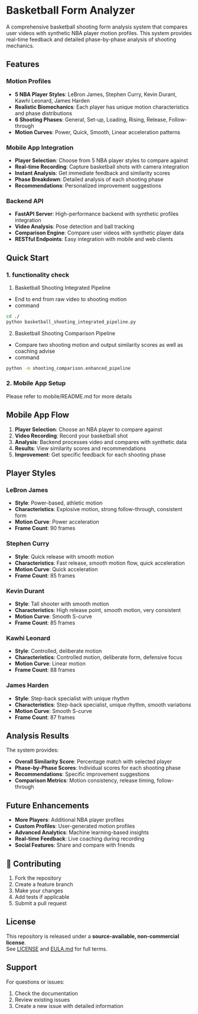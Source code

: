 # Basketball Form Analyzer

A comprehensive basketball shooting form analysis system that compares user videos with synthetic NBA player motion profiles. This system provides real-time feedback and detailed phase-by-phase analysis of shooting mechanics.

## Features

### **Motion Profiles**
- **5 NBA Player Styles**: LeBron James, Stephen Curry, Kevin Durant, Kawhi Leonard, James Harden
- **Realistic Biomechanics**: Each player has unique motion characteristics and phase distributions
- **6 Shooting Phases**: General, Set-up, Loading, Rising, Release, Follow-through
- **Motion Curves**: Power, Quick, Smooth, Linear acceleration patterns

### **Mobile App Integration**
- **Player Selection**: Choose from 5 NBA player styles to compare against
- **Real-time Recording**: Capture basketball shots with camera integration
- **Instant Analysis**: Get immediate feedback and similarity scores
- **Phase Breakdown**: Detailed analysis of each shooting phase
- **Recommendations**: Personalized improvement suggestions

### **Backend API**
- **FastAPI Server**: High-performance backend with synthetic profiles integration
- **Video Analysis**: Pose detection and ball tracking
- **Comparison Engine**: Compare user videos with synthetic player data
- **RESTful Endpoints**: Easy integration with mobile and web clients

## Quick Start


### **1. functionality check**

1. Basketball Shooting Integrated Pipeline
* End to end from raw video to shooting motion
* command

```bash
cd ./
python basketball_shooting_integrated_pipeline.py 
```

2. Basketball Shooting Comparison Pipeline
* Compare two shooting motion and output similarity scores as well as coaching advise
* command

```bash
python -m shooting_comparison.enhanced_pipeline                       
```

### **2. Mobile App Setup**

Please refer to mobile/README.md for more details


## Mobile App Flow

1. **Player Selection**: Choose an NBA player to compare against
2. **Video Recording**: Record your basketball shot
3. **Analysis**: Backend processes video and compares with synthetic data
4. **Results**: View similarity scores and recommendations
5. **Improvement**: Get specific feedback for each shooting phase

## Player Styles

### **LeBron James**
- **Style**: Power-based, athletic motion
- **Characteristics**: Explosive motion, strong follow-through, consistent form
- **Motion Curve**: Power acceleration
- **Frame Count**: 90 frames

### **Stephen Curry**
- **Style**: Quick release with smooth motion
- **Characteristics**: Fast release, smooth motion flow, quick acceleration
- **Motion Curve**: Quick acceleration
- **Frame Count**: 85 frames

### **Kevin Durant**
- **Style**: Tall shooter with smooth motion
- **Characteristics**: High release point, smooth motion, very consistent
- **Motion Curve**: Smooth S-curve
- **Frame Count**: 85 frames

### **Kawhi Leonard**
- **Style**: Controlled, deliberate motion
- **Characteristics**: Controlled motion, deliberate form, defensive focus
- **Motion Curve**: Linear motion
- **Frame Count**: 88 frames

### **James Harden**
- **Style**: Step-back specialist with unique rhythm
- **Characteristics**: Step-back specialist, unique rhythm, smooth variations
- **Motion Curve**: Smooth S-curve
- **Frame Count**: 87 frames

## Analysis Results

The system provides:

- **Overall Similarity Score**: Percentage match with selected player
- **Phase-by-Phase Scores**: Individual scores for each shooting phase
- **Recommendations**: Specific improvement suggestions
- **Comparison Metrics**: Motion consistency, release timing, follow-through


## Future Enhancements

- **More Players**: Additional NBA player profiles
- **Custom Profiles**: User-generated motion profiles
- **Advanced Analytics**: Machine learning-based insights
- **Real-time Feedback**: Live coaching during recording
- **Social Features**: Share and compare with friends

## 🤝 Contributing

1. Fork the repository
2. Create a feature branch
3. Make your changes
4. Add tests if applicable
5. Submit a pull request

## License

This repository is released under a **source-available, non-commercial license**.  
See [LICENSE](./LICENSE) and [EULA.md](./EULA.md) for full terms.

## Support

For questions or issues:
1. Check the documentation
2. Review existing issues
3. Create a new issue with detailed information
